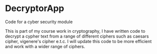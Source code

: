 # DecryptorApp
Code for a cyber security module

This is part of my course work in cryptography, I have written code to decrypt a cypher text from a range of different ciphers such as caesars cipher, vigenere's cipher e.t.c.
I will update this code to be more efficient and work with a wider range of ciphers.
